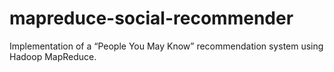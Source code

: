 # mapreduce-social-recommender
Implementation of a “People You May Know” recommendation system using Hadoop MapReduce.
